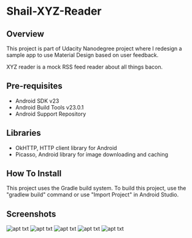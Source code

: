 # Shail-XYZ-Reader

## Overview
This project is part of Udacity Nanodegree project where I redesign a sample app to use Material Design based on user feedback.

XYZ reader is a mock RSS feed reader about all things bacon.

## Pre-requisites
- Android SDK v23
- Android Build Tools v23.0.1
- Android Support Repository

## Libraries
 - OkHTTP, HTTP client library for Android
 - Picasso, Android library for image downloading and caching

## How To Install
This project uses the Gradle build system. To build this project, use the "gradlew build" command or use "Import Project" in Android Studio.

## Screenshots
![apt txt](https://github.com/shahshail/Shail-XYZ-Reader/blob/master/xyzreader/XYZReader/ScreenShots/Screenshot_1510612623.png)
![apt txt](https://github.com/shahshail/Shail-XYZ-Reader/blob/master/xyzreader/XYZReader/ScreenShots/Screenshot_1510612634.png)
![apt txt](https://github.com/shahshail/Shail-XYZ-Reader/blob/master/xyzreader/XYZReader/ScreenShots/Screenshot_1510612647.png)
![apt txt](https://github.com/shahshail/Shail-XYZ-Reader/blob/master/xyzreader/XYZReader/ScreenShots/Screenshot_1510612649.png)
![apt txt](https://github.com/shahshail/Shail-XYZ-Reader/blob/master/xyzreader/XYZReader/ScreenShots/Screenshot_1510612723.png)
